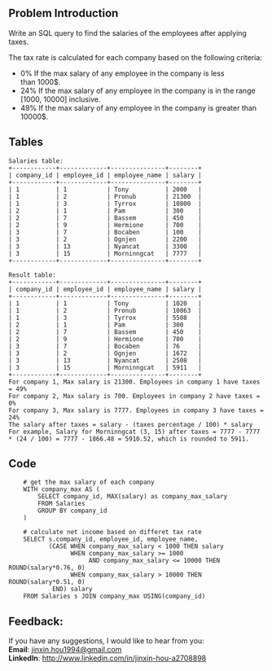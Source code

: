 ## Problem Introduction
Write an SQL query to find the salaries of the employees after applying taxes.

The tax rate is calculated for each company based on the following criteria:

- 0% If the max salary of any employee in the company is less than 1000$.
- 24% If the max salary of any employee in the company is in the range [1000, 10000] inclusive.
- 49% If the max salary of any employee in the company is greater than 10000$.

## Tables
```
Salaries table:
+------------+-------------+---------------+--------+
| company_id | employee_id | employee_name | salary |
+------------+-------------+---------------+--------+
| 1          | 1           | Tony          | 2000   |
| 1          | 2           | Pronub        | 21300  |
| 1          | 3           | Tyrrox        | 10800  |
| 2          | 1           | Pam           | 300    |
| 2          | 7           | Bassem        | 450    |
| 2          | 9           | Hermione      | 700    |
| 3          | 7           | Bocaben       | 100    |
| 3          | 2           | Ognjen        | 2200   |
| 3          | 13          | Nyancat       | 3300   |
| 3          | 15          | Morninngcat   | 7777   |
+------------+-------------+---------------+--------+

Result table:
+------------+-------------+---------------+--------+
| company_id | employee_id | employee_name | salary |
+------------+-------------+---------------+--------+
| 1          | 1           | Tony          | 1020   |
| 1          | 2           | Pronub        | 10863  |
| 1          | 3           | Tyrrox        | 5508   |
| 2          | 1           | Pam           | 300    |
| 2          | 7           | Bassem        | 450    |
| 2          | 9           | Hermione      | 700    |
| 3          | 7           | Bocaben       | 76     |
| 3          | 2           | Ognjen        | 1672   |
| 3          | 13          | Nyancat       | 2508   |
| 3          | 15          | Morninngcat   | 5911   |
+------------+-------------+---------------+--------+
For company 1, Max salary is 21300. Employees in company 1 have taxes = 49%
For company 2, Max salary is 700. Employees in company 2 have taxes = 0%
For company 3, Max salary is 7777. Employees in company 3 have taxes = 24%
The salary after taxes = salary - (taxes percentage / 100) * salary
For example, Salary for Morninngcat (3, 15) after taxes = 7777 - 7777 * (24 / 100) = 7777 - 1866.48 = 5910.52, which is rounded to 5911.
```

## Code
```
    # get the max salary of each company
    WITH company_max AS (
        SELECT company_id, MAX(salary) as company_max_salary
        FROM Salaries
        GROUP BY company_id
    )

    # calculate net income based on differet tax rate
    SELECT s.company_id, employee_id, employee_name,
           (CASE WHEN company_max_salary < 1000 THEN salary
                 WHEN company_max_salary >= 1000 
                      AND company_max_salary <= 10000 THEN ROUND(salary*0.76, 0) 
                 WHEN company_max_salary > 10000 THEN ROUND(salary*0.51, 0)
            END) salary
    FROM Salaries s JOIN company_max USING(company_id)
```

## Feedback:
If you have any suggestions, I would like to hear from you:<br/>
**Email**: jinxin.hou1994@gmail.com<br/>
**LinkedIn**: http://www.linkedin.com/in/jinxin-hou-a2708898
